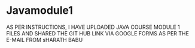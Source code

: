 # Javamodule1

AS PER INSTRUCTIONS, I HAVE UPLOADED JAVA COURSE MODULE 1 FILES AND SHARED THE GIT HUB LINK VIA GOOGLE FORMS AS PER THE E-MAIL FROM sHARATH BABU
